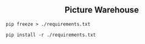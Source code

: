 ## <center>Picture Warehouse</center>

```shell
pip freeze > ./requirements.txt
```

```shell
pip install -r ./requirements.txt
```